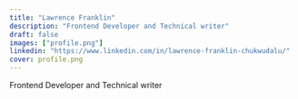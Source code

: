 ```yaml
---
title: "Lawrence Franklin"
description: "Frontend Developer and Technical writer"
draft: false
images: ["profile.png"]
linkedin: "https://www.linkedin.com/in/lawrence-franklin-chukwudalu/"
cover: profile.png
---
```


Frontend Developer and Technical writer